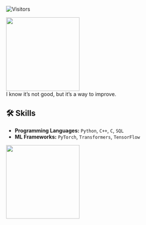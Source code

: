 ![Visitors](https://api.visitorbadge.io/api/visitors?path=https%3A%2F%2Fgithub.com%2Fzero-or-one%2Fzero-or-one&countColor=%23697689)
<div style="overflow:hidden" class="abc">
  
<a href="https://github.com/zero-or-one/zero-or-one" style="max-width:50%;" >
  <img height="200" align="center" src="https://github-readme-stats.vercel.app/api?username=zero-or-one&count_private=true&theme=radical" />
</a>
</div>
I know it’s not good, but it’s a way to improve.

## 🛠 Skills
- **Programming Languages:** `Python`, `C++`, `C`, `SQL`
- **ML Frameworks:** `PyTorch`, `Transformers`, `TensorFlow`

<a href="https://github.com/zero-or-one/zero-or-one" style="max-width:50%;" >
  <img height="200" align="center" src="https://github-readme-stats.vercel.app/api/top-langs/?username=zero-or-one&layout=compact&langs_count=8">
</a>

